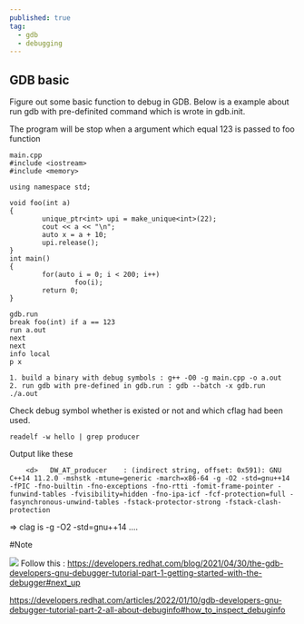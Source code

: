 ```yaml
---
published: true
tag:
  - gdb
  - debugging
---
```

## GDB basic

Figure out some basic function to debug in GDB.
Below is a example about run gdb with pre-definited command which is wrote in gdb.init.  

The program will be stop when a argument which equal 123 is passed to foo function

```
main.cpp
#include <iostream>
#include <memory>

using namespace std;

void foo(int a)
{
        unique_ptr<int> upi = make_unique<int>(22);
        cout << a << "\n";
        auto x = a + 10;
        upi.release();
}
int main()
{
        for(auto i = 0; i < 200; i++)
                foo(i);
        return 0;
}

gdb.run
break foo(int) if a == 123
run a.out
next
next
info local
p x

```

```
1. build a binary with debug symbols : g++ -O0 -g main.cpp -o a.out   
2. run gdb with pre-defined in gdb.run : gdb --batch -x gdb.run ./a.out    
```

Check debug symbol whether is existed or not and which cflag had been used.  
``` 
readelf -w hello | grep producer
```
Output like these
```
    <d>   DW_AT_producer    : (indirect string, offset: 0x591): GNU C++14 11.2.0 -mshstk -mtune=generic -march=x86-64 -g -O2 -std=gnu++14 -fPIC -fno-builtin -fno-exceptions -fno-rtti -fomit-frame-pointer -funwind-tables -fvisibility=hidden -fno-ipa-icf -fcf-protection=full -fasynchronous-unwind-tables -fstack-protector-strong -fstack-clash-protection

```
=> clag is -g -O2 -std=gnu++14 ....   


#Note  

![]({{site.baseurl}}/)
Follow this : https://developers.redhat.com/blog/2021/04/30/the-gdb-developers-gnu-debugger-tutorial-part-1-getting-started-with-the-debugger#next_up

https://developers.redhat.com/articles/2022/01/10/gdb-developers-gnu-debugger-tutorial-part-2-all-about-debuginfo#how_to_inspect_debuginfo